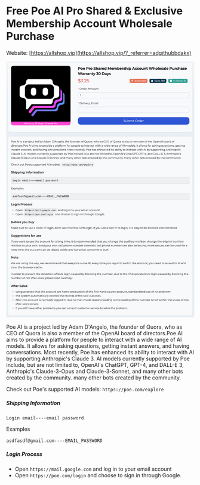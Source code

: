 # Free Poe AI Pro Shared & Exclusive Membership Account Wholesale Purchase

Website: [https://allshop.vip](https://allshop.vip/?_referrer=adgithubbdakx)

![allshop-poe](allshop-poe.png)

Poe AI is a project led by Adam D'Angelo, the founder of Quora, who as CEO of Quora is also a member of the OpenAI board of directors.Poe AI aims to provide a platform for people to interact with a wide range of AI models. It allows for asking questions, getting instant answers, and having conversations. Most recently, Poe has enhanced its ability to interact with AI by supporting Anthropic's Claude 3. AI models currently supported by Poe include, but are not limited to, OpenAI's ChatGPT, GPT-4, and DALL-E 3, Anthropic's Claude-3-Opus and Claude-3-Sonnet, and many other bots created by the community. many other bots created by the community.

Check out Poe's supported AI models: `https://poe.com/explore`

##### Shipping Information

```
Login email----email password
```

Examples

```
asdfasdf@gmail.com----EMAIL_PASSWORD
```

##### Login Process

- Open `https://mail.google.com` and log in to your email account
- Open `https://poe.com/login` and choose to sign in through Google.
